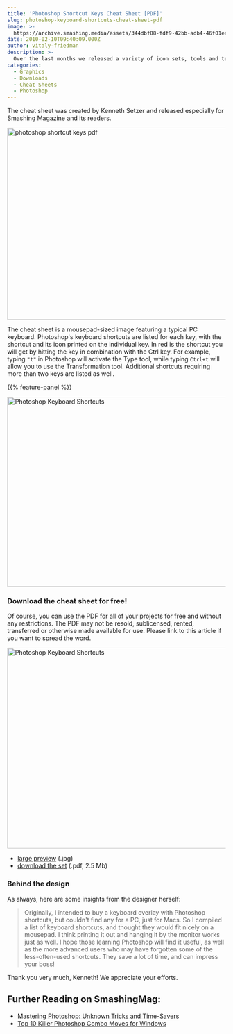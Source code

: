 ```yaml
---
title: 'Photoshop Shortcut Keys Cheat Sheet [PDF]'
slug: photoshop-keyboard-shortcuts-cheat-sheet-pdf
image: >-
  https://archive.smashing.media/assets/344dbf88-fdf9-42bb-adb4-46f01eedd629/1a1c14c9-fc7c-4d1e-abe8-0995e75f96f7/photoshop-cs.jpg
date: 2010-02-10T09:40:09.000Z
author: vitaly-friedman
description: >-
  Over the last months we released a variety of icon sets, tools and templates, but now we would like to release something a bit different for a change. In this post we are glad to release **Photoshop Keyboard Shortcuts**, a PDF-file with a handy overview of most useful keyboard shortcuts available in Adobe Photoshop.
categories:
  - Graphics
  - Downloads
  - Cheat Sheets
  - Photoshop
---
```

The cheat sheet was created by Kenneth Setzer and released especially for Smashing Magazine and its readers.

<img loading="lazy" decoding="async" src="https://archive.smashing.media/assets/344dbf88-fdf9-42bb-adb4-46f01eedd629/d1ae458b-f858-4193-a28d-1fec3bc6f0f0/shortcuts1.jpg" alt="photoshop shortcut keys pdf" width="550" height="443" title="Photoshop Shortcut Keys Cheat Sheet [PDF]" />

The cheat sheet is a mousepad-sized image featuring a typical PC keyboard. Photoshop's keyboard shortcuts are listed for each key, with the shortcut and its icon printed on the individual key. In red is the shortcut you will get by hitting the key in combination with the Ctrl key. For example, typing <code>"t"</code> in Photoshop will activate the Type tool, while typing <code>Ctrl+t</code> will allow you to use the Transformation tool. Additional shortcuts requiring more than two keys are listed as well.

{{% feature-panel %}}

<a href="https://archive.smashing.media/assets/344dbf88-fdf9-42bb-adb4-46f01eedd629/d17e3dd3-66c5-4d6d-b048-1127bf88ec7a/shortcuts3.jpg"><img loading="lazy" decoding="async" src="https://archive.smashing.media/assets/344dbf88-fdf9-42bb-adb4-46f01eedd629/992d34b5-2d1e-4d53-8d42-fd3483ae8eb7/shortcuts2.jpg" alt="Photoshop Keyboard Shortcuts" width="550" height="438" /></a>

### Download the cheat sheet for free!

Of course, you can use the PDF for all of your projects for free and without any restrictions. The PDF may not be resold, sublicensed, rented, transferred or otherwise made available for use. Please link to this article if you want to spread the word.

<a href="https://archive.smashing.media/assets/344dbf88-fdf9-42bb-adb4-46f01eedd629/d17e3dd3-66c5-4d6d-b048-1127bf88ec7a/shortcuts3.jpg"><img loading="lazy" decoding="async" src="https://archive.smashing.media/assets/344dbf88-fdf9-42bb-adb4-46f01eedd629/81bd228d-876b-4047-91fe-b25bcdb5b27c/psmousepadfull.jpg" alt="Photoshop Keyboard Shortcuts" width="550" height="463" /></a>

*   [large preview](https://archive.smashing.media/assets/344dbf88-fdf9-42bb-adb4-46f01eedd629/d17e3dd3-66c5-4d6d-b048-1127bf88ec7a/shortcuts3.jpg) (.jpg)
*   [download the set](https://archive.smashing.media/assets/344dbf88-fdf9-42bb-adb4-46f01eedd629/8aaa759e-0768-4068-8e7d-e8149ee2b2d6/photoshop-keyboard-shortcuts.pdf) (.pdf, 2.5 Mb)

### Behind the design

As always, here are some insights from the designer herself:
<blockquote>Originally, I intended to buy a keyboard overlay with Photoshop shortcuts, but couldn't find any for a PC, just for Macs. So I compiled a list of keyboard shortcuts, and thought they would fit nicely on a mousepad. I think printing it out and hanging it by the monitor works just as well. I hope those learning Photoshop will find it useful, as well as the more advanced users who may have forgotten some of the less-often-used shortcuts. They save a lot of time, and can impress your boss!</blockquote>

Thank you very much, Kenneth! We appreciate your efforts.

## <span class="rh">Further Reading</span> on SmashingMag:

*   [Mastering Photoshop: Unknown Tricks and Time-Savers](https://www.smashingmagazine.com/2010/01/obscure-adobe-photoshop-time-savers/)
*   [Top 10 Killer Photoshop Combo Moves for Windows](https://www.smashingmagazine.com/2008/08/top-10-killer-photoshop-combo-moves/)